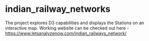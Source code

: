 # indian_railway_networks
The project explores D3 capabilities and displays the Stations on an interactive map. Working website can be checked out here - https://www.letsanalyzenow.com/indian_railways_network/
